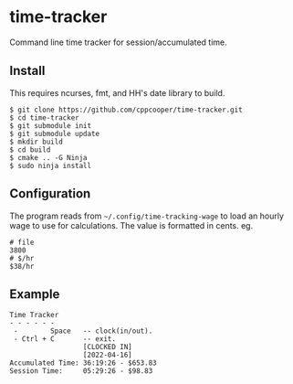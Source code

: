 # time-tracker
Command line time tracker for session/accumulated time.

## Install
This requires ncurses, fmt, and HH's date library to build.

```shell
$ git clone https://github.com/cppcooper/time-tracker.git
$ cd time-tracker
$ git submodule init
$ git submodule update
$ mkdir build
$ cd build
$ cmake .. -G Ninja
$ sudo ninja install
```

## Configuration
The program reads from `~/.config/time-tracking-wage` to load an hourly wage to use for calculations. The value is formatted in cents. eg.
```
# file
3800
# $/hr
$38/hr
```

## Example
```
Time Tracker
- - - - - -
 -        Space   -- clock(in/out).
 - Ctrl + C       -- exit.
                  [CLOCKED IN]
                  [2022-04-16]
Accumulated Time: 36:19:26 - $653.83
Session Time:     05:29:26 - $98.83
```
